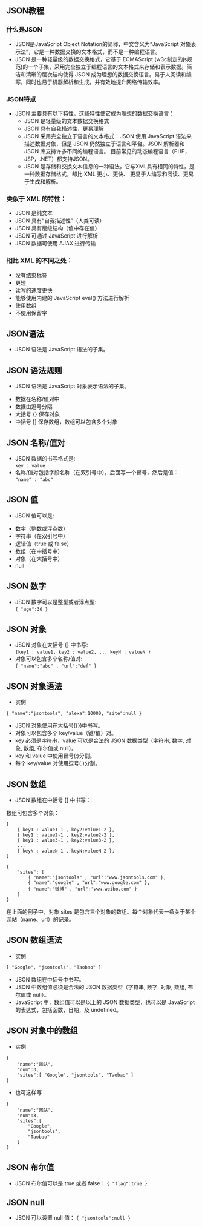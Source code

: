## JSON教程

### 什么是JSON
- JSON是JavaScript Object Notation的简称，中文含义为“JavaScript 对象表示法”，它是一种数据交换的文本格式，而不是一种编程语言。
- JSON 是一种轻量级的数据交换格式，它基于 ECMAScript (w3c制定的js规范)的一个子集，采用完全独立于编程语言的文本格式来存储和表示数据。简洁和清晰的层次结构使得 JSON 成为理想的数据交换语言。易于人阅读和编写，同时也易于机器解析和生成，并有效地提升网络传输效率。

### JSON特点  
- JSON 主要具有以下特性，这些特性使它成为理想的数据交换语言：
  * JSON 是轻量级的文本数据交换格式
  * JSON 具有自我描述性，更易理解
  * JSON 采用完全独立于语言的文本格式：JSON 使用 JavaScript 语法来描述数据对象，但是 JSON 仍然独立于语言和平台。JSON 解析器和 JSON 库支持许多不同的编程语言。 目前常见的动态编程语言（PHP，JSP，.NET）都支持JSON。
  * JSON 是存储和交换文本信息的一种语法，它与XML具有相同的特性，是一种数据存储格式，却比 XML 更小、更快、 更易于人编写和阅读、更易于生成和解析。

### 类似于 XML 的特性：

  * JSON 是纯文本
  * JSON 具有“自我描述性”（人类可读）
  * JSON 具有层级结构（值中存在值）
  * JSON 可通过 JavaScript 进行解析
  * JSON 数据可使用 AJAX 进行传输

### 相比 XML 的不同之处：

  * 没有结束标签
  * 更短
  * 读写的速度更快
  * 能够使用内建的 JavaScript eval() 方法进行解析
  * 使用数组
  * 不使用保留字

## JSON语法  
- JSON 语法是 JavaScript 语法的子集。

## JSON 语法规则  
- JSON 语法是 JavaScript 对象表示语法的子集。  
* 数据在名称/值对中
* 数据由逗号分隔
* 大括号 {} 保存对象
* 中括号 [] 保存数组，数组可以包含多个对象

## JSON 名称/值对  
- JSON 数据的书写格式是:  
`key : value`  
- 名称/值对包括字段名称（在双引号中），后面写一个冒号，然后是值：  
`"name" : "abc"`

## JSON 值  
- JSON 值可以是:  
* 数字（整数或浮点数）
* 字符串（在双引号中）
* 逻辑值（true 或 false）
* 数组（在中括号中）
* 对象（在大括号中）
* null

## JSON 数字  
- JSON 数字可以是整型或者浮点型:  
`{ "age":30 }`

## JSON 对象  
- JSON 对象在大括号 {} 中书写:  
`{key1 : value1, key2 : value2, ... keyN : valueN }`  
- 对象可以包含多个名称/值对:  
`{ "name":"abc" , "url":"def" }`  

## JSON 对象语法  
- 实例
```
{ "name":"jsontools", "alexa":10000, "site":null }
```
* JSON 对象使用在大括号({})中书写。
* 对象可以包含多个 key/value（键/值）对。
* key 必须是字符串，value 可以是合法的 JSON 数据类型（字符串, 数字, 对象, 数组, 布尔值或 null）。
* key 和 value 中使用冒号(:)分割。
* 每个 key/value 对使用逗号(,)分割。

## JSON 数组
- JSON 数组在中括号 [] 中书写：

数组可包含多个对象：
```
[
    { key1 : value1-1 , key2:value1-2 }, 
    { key1 : value2-1 , key2:value2-2 }, 
    { key1 : value3-1 , key2:value3-2 }, 
    ...
    { keyN : valueN-1 , keyN:valueN-2 }, 
]
```
```
{
    "sites": [
        { "name":"jsontools" , "url":"www.jsontools.com" }, 
        { "name":"google" , "url":"www.google.com" }, 
        { "name":"微博" , "url":"www.weibo.com" }
    ]
}
```
在上面的例子中，对象 sites 是包含三个对象的数组。每个对象代表一条关于某个网站（name、url）的记录。

## JSON 数组语法  
- 实例
```
[ "Google", "jsontools", "Taobao" ]
```
* JSON 数组在中括号中书写。
* JSON 中数组值必须是合法的 JSON 数据类型（字符串, 数字, 对象, 数组, 布尔值或 null）。
* JavaScript 中，数组值可以是以上的 JSON 数据类型，也可以是 JavaScript 的表达式，包括函数，日期，及 undefined。

## JSON 对象中的数组
- 实例
```
{
    "name":"网站",
    "num":3,
    "sites":[ "Google", "jsontools", "Taobao" ]
}
```
- 也可这样写
```
{
    "name":"网站",
    "num":3,
    "sites":[ 
        "Google", 
        "jsontools", 
        "Taobao" 
    ]
}
```

## JSON 布尔值  
- JSON 布尔值可以是 true 或者 false：
`{ "flag":true }`

## JSON null  
- JSON 可以设置 null 值：
`{ "jsontools":null }`
